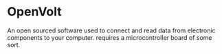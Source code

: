 # OpenVolt
An open sourced software used to connect and read data from electronic components to your computer. requires a microcontroller board of some sort.
